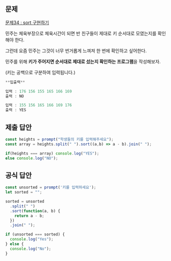 ## 문제

[문제34 : sort 구현하기](https://www.notion.so/34-sort-35f9e8bed7f34f5a8722588b400d0d8c) 

민주는 체육부장으로 체육시간이 되면 반 친구들이 제대로 키 순서대로 모였는지를 확인해야 한다.

그런데 요즘 민주는 그것이 너무 번거롭게 느껴져 한 번에 확인하고 싶어한다. 

민주를 위해 **키가 주어지면 순서대로 제대로 섰는지 확인하는 프로그램**을 작성해보자.

(키는 공백으로 구분하여 입력됩니다.)

```jsx
**입출력**

입력 : 176 156 155 165 166 169
출력 : NO

입력 : 155 156 165 166 169 176
출력 : YES
```

## 제출 답안

```jsx
const heights = prompt("학생들의 키를 입력해주세요");
const array = heights.split(" ").sort((a,b) => a - b).join(" ");

if(heights === array) console.log("YES");
else console.log("NO");
```

## 공식 답안

```jsx
const unsorted = prompt('키를 입력하세요');
let sorted = "";

sorted = unsorted
  .split(" ")
  .sort(function(a, b) {
    return a - b;
  })
  .join(" ");

if (unsorted === sorted) {
  console.log("Yes");
} else {
  console.log("No");
}
```